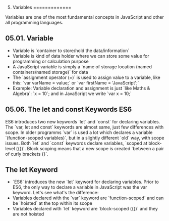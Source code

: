 05. Variables
=============

Variables are one of the most fundamental concepts in JavaScript and other all programming languages.

05.01. Variable
---------------

-   Variable is \`container to store/hold the data/information\`
-   Variable is kind of data holder where we can store some value for programming or calculation purpose
-   A JavaScript variable is simply a \`name of storage location (named containers/named storage)\` for data
-   The \`assignment operator (=)\` is used to assign value to a variable, like this: \`var varName = value;\` or \`var firstName = 'JavaScript';\`
-   Example: Variable declaration and assignment is just \`like Maths & Algebra\`: \`x = 10\`; and in JavaScript we write \`var x = 10;\`

05.06. The let and const Keywords ES6
-------------------------------------

ES6 introduces two new keywords \`let\` and \`const\` for declaring variables. The \`var, let and const\` keywords are almost same, just few differences with scope. In older programms \`var\` is used a lot which declares a variable \`(function-scoped variables)\`, but in a slightly different \`old\` way, with scope issues. Both \`let\` and \`const\` keywords declare variables, \`scoped at block-level ({})\`. Block scoping means that a new scope is created \`between a pair of curly brackets {}\`.

The let Keyword
---------------

-   \`ES6\` introduces the new \`let\` keyword for declaring variables. Prior to ES6, the only way to declare a variable in JavaScript was the var keyword. Let's see what's the difference:
-   Variables declared with the \`var\` keyword are \`function-scoped\` and can be \`hoisted\` at the top within its scope
-   Variables declared with \`let\` keyword are \`block-scoped ({})\` and they are not hoisted
